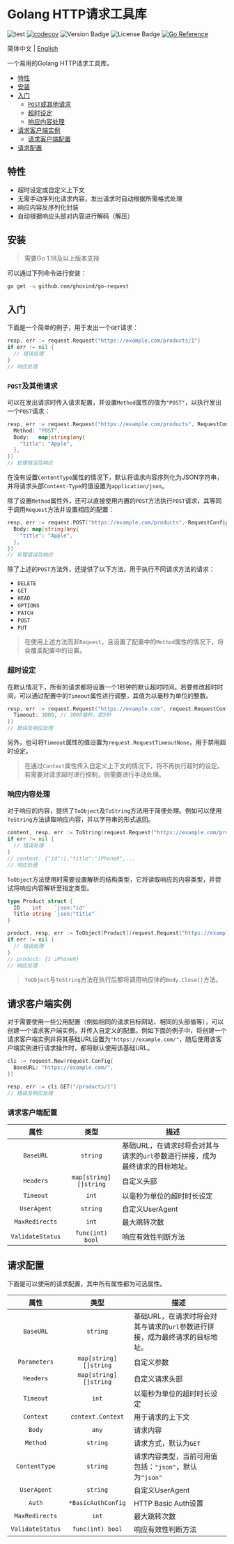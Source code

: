 # Golang HTTP请求工具库

![test](https://github.com/ghosind/go-request/workflows/test/badge.svg)
[![codecov](https://codecov.io/gh/ghosind/go-request/branch/main/graph/badge.svg)](https://codecov.io/gh/ghosind/go-request)
![Version Badge](https://img.shields.io/github/v/release/ghosind/go-request)
![License Badge](https://img.shields.io/github/license/ghosind/go-request)
[![Go Reference](https://pkg.go.dev/badge/github.com/ghosind/go-request.svg)](https://pkg.go.dev/github.com/ghosind/go-request)

简体中文 | [English](./README.md)

一个易用的Golang HTTP请求工具库。

- [特性](#特性)
- [安装](#安装)
- [入门](#入门)
  - [`POST`或其他请求](#post-或其他请求)
  - [超时设定](#超时设定)
  - [响应内容处理](#响应内容处理)
- [请求客户端实例](#请求客户端实例)
  - [请求客户端配置](#请求客户端配置)
- [请求配置](#请求配置)

## 特性

- 超时设定或自定义上下文
- 无需手动序列化请求内容，发出请求时自动根据所需格式处理
- 响应内容反序列化封装
- 自动根据响应头部对内容进行解码（解压）

## 安装

> 需要Go 1.18及以上版本支持

可以通过下列命令进行安装：

```sh
go get -u github.com/ghosind/go-request
```

## 入门

下面是一个简单的例子，用于发出一个`GET`请求：

```go
resp, err := request.Request("https://example.com/products/1")
if err != nil {
  // 错误处理
}
// 响应处理
```

### `POST`及其他请求

可以在发出请求时传入请求配置，并设置`Method`属性的值为`"POST"`，以执行发出一个`POST`请求：

```go
resp, err := request.Request("https://example.com/products", RequestConfig{
  Method: "POST",
  Body:   map[string]any{
    "title": "Apple",
  },
})
// 处理错误及响应
```

在没有设置`ContentType`属性的情况下，默认将请求内容序列化为JSON字符串，并将请求头部`Content-Type`的值设置为`application/json`。

除了设置`Method`属性外，还可以直接使用内置的`POST`方法执行`POST`请求，其等同于调用`Request`方法并设置相应的配置：

```go
resp, err := request.POST("https://example.com/products", RequestConfig{
  Body: map[string]any{
    "title": "Apple",
  },
})
// 处理错误及响应
```

除了上述的`POST`方法外，还提供了以下方法，用于执行不同请求方法的请求：

- `DELETE`
- `GET`
- `HEAD`
- `OPTIONS`
- `PATCH`
- `POST`
- `PUT`

> 在使用上述方法而非`Request`，且设置了配置中的`Method`属性的情况下，将会覆盖配置中的设置。

### 超时设定

在默认情况下，所有的请求都将设置一个1秒钟的默认超时时间。若要修改超时时间，可以通过配置中的`Timeout`属性进行调整，其值为以毫秒为单位的整数。

```go
resp, err := request.Request("https://example.com", request.RequestConfig{
  Timeout: 3000, // 3000毫秒，即3秒
})
// 错误及响应处理
```

另外，也可将`Timeout`属性的值设置为`request.RequestTimeoutNone`，用于禁用超时设定。

> 在通过`Context`属性传入自定义上下文的情况下，将不再执行超时的设定。若需要对请求超时进行控制，则需要进行手动处理。

### 响应内容处理

对于响应的内容，提供了`ToObject`及`ToString`方法用于简便处理。例如可以使用`ToString`方法读取响应内容，并以字符串的形式返回。

```go
content, resp, err := ToString(request.Request("https://example.com/products/1"))
if err != nil {
  // 错误处理
}
// content: {"id":1,"title":"iPhone9",...
// 响应处理
```

`ToObject`方法使用时需要设置解析的结构类型，它将读取响应的内容类型，并尝试将响应内容解析至指定类型。

```go
type Product struct {
  ID    int    `json:"id"`
  Title string `json:"title"`
}

product, resp, err := ToObject[Product](request.Request("https://example.com/products/1"))
if err != nil {
  // 错误处理
}
// product: {1 iPhone9}
// 响应处理
```

> `ToObject`与`ToString`方法在执行后都将调用响应体的`Body.Close()`方法。

## 请求客户端实例

对于需要使用一些公用配置（例如相同的请求目标网站、相同的头部值等），可以创建一个请求客户端实例，并传入自定义的配置。例如下面的例子中，将创建一个请求客户端实例并将其基础URL设置为`"https://example.com/"`，随后使用该客户端实例进行请求操作时，都将默认使用该基础URL。

```go
cli := request.New(request.Config{
  BaseURL: "https://example.com/",
})

resp, err := cli.GET("/products/1")
// 错误及响应处理
```

### 请求客户端配置

| 属性 | 类型 | 描述 |
|:-----:|:----:|-------------|
| `BaseURL` | `string` | 基础URL，在请求时将会对其与请求的`url`参数进行拼接，成为最终请求的目标地址。 |
| `Headers` | `map[string][]string` | 自定义头部 |
| `Timeout` | `int` | 以毫秒为单位的超时时长设定 |
| `UserAgent` | `string` | 自定义UserAgent |
| `MaxRedirects` | `int` | 最大跳转次数 |
| `ValidateStatus` | `func(int) bool` | 响应有效性判断方法 |

## 请求配置

下面是可以使用的请求配置，其中所有属性都为可选属性。

| 属性 | 类型 | 描述 |
|:-----:|:----:|-------------|
| `BaseURL` | `string` | 基础URL，在请求时将会对其与请求的`url`参数进行拼接，成为最终请求的目标地址。 |
| `Parameters` | `map[string][]string` | 自定义参数 |
| `Headers` | `map[string][]string` | 自定义请求头部 |
| `Timeout` | `int` | 以毫秒为单位的超时时长设定 |
| `Context` | `context.Context` | 用于请求的上下文 |
| `Body` | `any` | 请求内容 |
| `Method` | `string` | 请求方式，默认为`GET` |
| `ContentType` | `string` | 请求内容类型，当前可用值包括：`"json"`，默认为`"json"` |
| `UserAgent` | `string` | 自定义UserAgent |
| `Auth` | `*BasicAuthConfig` | HTTP Basic Auth设置 |
| `MaxRedirects` | `int` | 最大跳转次数 |
| `ValidateStatus` | `func(int) bool` | 响应有效性判断方法 |
